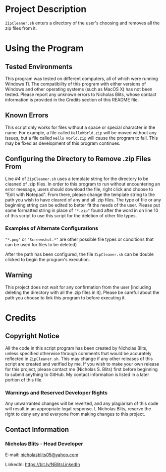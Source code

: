 # Project Description
`ZipCleaner.sh` enters a directory of the user's choosing and removes all the zip files from it.

# Using the Program

## Tested Environments
This program was tested on different computers, all of which were running Windows 11. 
The compatibility of this program with either versions of Windows and other operating systems (such as MacOS X) has not been tested. 
Please report any unknown errors to Nicholas Blits, whose contact information is provided in the Credits section of this README file.

## Known Errors
This script only works for files without a space or special character in the name. For example, a file called `HelloWorld.zip` will be moved without any issues, but a file called `Hello World.zip` will cause the program to fail. This may be fixed as development of this program continues.

## Configuring the Directory to Remove .zip Files From
Line #4 of `ZipCleaner.sh` uses a template string for the directory to be cleaned of .zip files.
In order to this program to run without encountering an error message, users should download the file, right click and choose to "Edit with Notepad". From there, please change the template string to the path you wish to have cleared of any and all .zip files.
The type of file or any beginning string can be edited to better fit the needs of the user. Please put some formatted string in place of `"*.zip"` found after the word in on line 10 of this script to use this script for the deletion of other file types.

### Examples of Alternate Configurations
`"*.png"` or `"Screenshot.*"` are other possible file types or conditions that can be used for files to be deleted) 

After the path has been configured, the file `ZipCleaner.sh` can be double clicked to begin the program's execution.

## Warning
This project does not wait for any confirmation from the user [including deleting the directory with all the .zip files in it]. Please be careful about the path you choose to link this program to before executing it.

# Credits

## Copyright Notice

All the code in this script program has been created by Nicholas Blits, unless specified otherwise through comments that would be accurately reflected in `ZipCleaner.sh`.
This may change if any other releases of this script are created and verified by me.
If you wish to make your own release for this project, please contact me (Nicholas S. Blits) first before beginning to submit anything to GitHub. 
My contact information is listed in a later portion of this file.

### Warnings and Reserved Developer Rights
Any unwarranted changes will be reverted, and any plagiarism of this code will result in an appropriate legal response. I, Nicholas Blits, reserve the right to deny any and everyone from making changes to this project.

## Contact Information

### Nicholas Blits - Head Developer

E-mail: nicholasblits05@yahoo.com

LinkedIn: https://bit.ly/NBlitsLinkedIn
